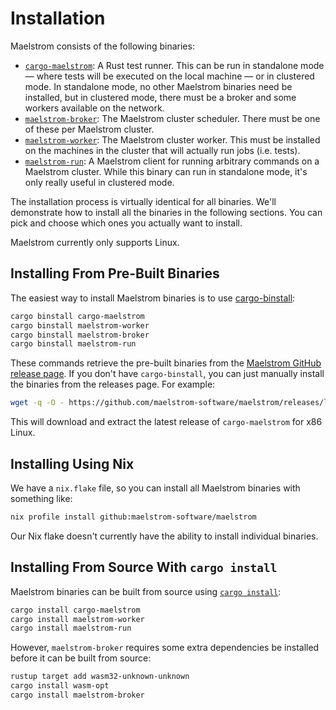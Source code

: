 # Installation

Maelstrom consists of the following binaries:
  - [`cargo-maelstrom`](cargo-maelstrom.md): A Rust test runner. This can be run in
    standalone mode &mdash; where tests will be executed on the local machine
    &mdash; or in clustered mode. In standalone mode, no other Maelstrom
    binaries need be installed, but in clustered mode, there must be a broker
    and some workers available on the network.
  - [`maelstrom-broker`](broker.md): The Maelstrom cluster scheduler. There must be one of
    these per Maelstrom cluster.
  - [`maelstrom-worker`](worker.md): The Maelstrom cluster worker. This must be
    installed on the machines in the cluster that will actually run jobs
    (i.e. tests).
  - [`maelstrom-run`](run.md): A Maelstrom client for running arbitrary commands on a
    Maelstrom cluster. While this binary can run in standalone mode, it's only really
    useful in clustered mode.

The installation process is virtually identical for all binaries. We'll
demonstrate how to install all the binaries in the following sections. You can
pick and choose which ones you actually want to install.

Maelstrom currently only supports Linux.

## Installing From Pre-Built Binaries

The easiest way to install Maelstrom binaries is to use
[cargo-binstall](https://github.com/cargo-bins/cargo-binstall):

```bash
cargo binstall cargo-maelstrom
cargo binstall maelstrom-worker
cargo binstall maelstrom-broker
cargo binstall maelstrom-run
```

These commands retrieve the pre-built binaries from the [Maelstrom GitHub
release page](https://github.com/maelstrom-software/maelstrom/releases). If you
don't have `cargo-binstall`, you can just manually install the binaries from the
releases page. For example:

```bash
wget -q -O - https://github.com/maelstrom-software/maelstrom/releases/latest/download/cargo-maelstrom-x86_64-unknown-linux-gnu.tgz | tar xzf -
```

This will download and extract the latest release of `cargo-maelstrom` for x86 Linux.

## Installing Using Nix

We have a `nix.flake` file, so you can install all Maelstrom binaries with something like:

```bash
nix profile install github:maelstrom-software/maelstrom
```

Our Nix flake doesn't currently have the ability to install individual binaries.

## Installing From Source With `cargo install`

Maelstrom binaries can be built from source using [`cargo
install`](https://doc.rust-lang.org/cargo/commands/cargo-install.html):

```bash
cargo install cargo-maelstrom
cargo install maelstrom-worker
cargo install maelstrom-run
```

However, `maelstrom-broker` requires some extra dependencies be installed
before it can be built from source:

```bash
rustup target add wasm32-unknown-unknown
cargo install wasm-opt
cargo install maelstrom-broker
```
